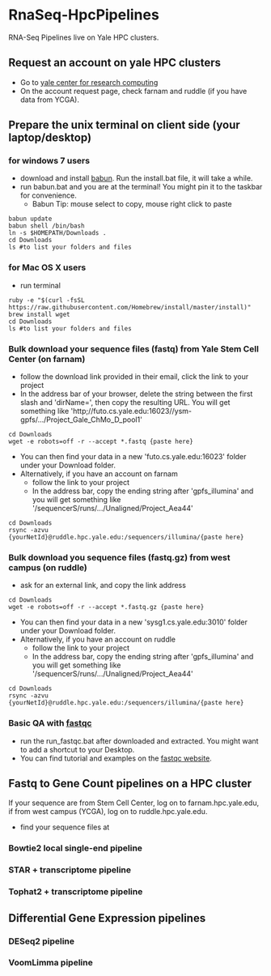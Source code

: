 # RnaSeq-HpcPipelines
RNA-Seq Pipelines live on Yale HPC clusters.
## Request an account on yale HPC clusters
- Go to [yale center for research computing](http://research.computing.yale.edu/support/hpc/getting-started)
- On the account request page, check farnam and ruddle (if you have data from YCGA).

## Prepare the unix terminal on client side (your laptop/desktop)
### for windows 7 users
- download and install [babun](http://babun.github.io/).  Run the install.bat file, it will take a while.
- run babun.bat and you are at the terminal!  You might pin it to the taskbar for convenience.
  - Babun Tip: mouse select to copy, mouse right click to paste
```
babun update
babun shell /bin/bash
ln -s $HOMEPATH/Downloads .
cd Downloads
ls #to list your folders and files
```
### for Mac OS X users
- run terminal
```
ruby -e "$(curl -fsSL https://raw.githubusercontent.com/Homebrew/install/master/install)"
brew install wget
cd Downloads
ls #to list your folders and files
```
### Bulk download your sequence files (fastq) from Yale Stem Cell Center (on farnam)
- follow the download link provided in their email, click the link to your project
- In the address bar of your browser, delete the string between the first slash and 'dirName=', then copy the resulting URL. You will get something like 'http;//futo.cs.yale.edu:16023//ysm-gpfs/.../Project_Gale_ChMo_D_pool1'
```
cd Downloads
wget -e robots=off -r --accept *.fastq {paste here}
```
- You can then find your data in a new 'futo.cs.yale.edu:16023' folder under your Download folder.
- Alternatively, if you have an account on farnam
  - follow the link to your project
  - In the address bar, copy the ending string after 'gpfs_illumina' and you will get something like 
'/sequencerS/runs/.../Unaligned/Project_Aea44'
```
cd Downloads
rsync -azvu {yourNetId}@ruddle.hpc.yale.edu:/sequencers/illumina/{paste here}
```

### Bulk download you sequence files (fastq.gz) from west campus (on ruddle)
- ask for an external link, and copy the link address
```
cd Downloads
wget -e robots=off -r --accept *.fastq.gz {paste here}
```
- You can then find your data in a new 'sysg1.cs.yale.edu:3010' folder under your Download folder.
- Alternatively, if you have an account on ruddle
  - follow the link to your project
  - In the address bar, copy the ending string after 'gpfs_illumina' and you will get something like 
'/sequencerS/runs/.../Unaligned/Project_Aea44'
```
cd Downloads
rsync -azvu {yourNetId}@ruddle.hpc.yale.edu:/sequencers/illumina/{paste here}
```
### Basic QA with [fastqc](https://www.bioinformatics.babraham.ac.uk/projects/fastqc/)
- run the run_fastqc.bat after downloaded and extracted. You might want to add a shortcut to your Desktop.
- You can find tutorial and examples on the [fastqc website](https://www.bioinformatics.babraham.ac.uk/projects/fastqc/).

## Fastq to Gene Count pipelines on a HPC cluster
If your sequence are from Stem Cell Center, log on to farnam.hpc.yale.edu, if from west campus (YCGA), log on to ruddle.hpc.yale.edu. 
* find your sequence files at 
### Bowtie2 local single-end pipeline
### STAR + transcriptome pipeline
### Tophat2 + transcriptome pipeline

## Differential Gene Expression pipelines
### DESeq2 pipeline
### VoomLimma pipeline
